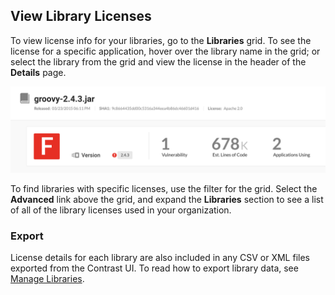 <!--
title: "Library Licenses"
description: "View library licenses in the UI"
tags: "user library licenses vulnerabilities sca"
-->


<!-- ## License Libraries 
How do you provision licenses if you've paid for them? Like normal licenses in Org Settings? -->

## View Library Licenses

To view license info for your libraries, go to the **Libraries** grid. To see the license for a specific application, hover over the library name in the grid; or select the library from the grid and view the license in the header of the **Details** page. 

<a href="assets/images/Library-license-details-metatdata.png" rel="lightbox" title="View library license information in the Details page"><img class="thumbnail" src="assets/images/Library-license-details-metatdata.png"/></a>

To find libraries with specific licenses, use the filter for the grid. Select the **Advanced** link above the grid, and expand the **Libraries** section to see a list of all of the library licenses used in your organization. 

 
### Export

License details for each library are also included in any CSV or XML files exported from the Contrast UI. To read how to export library data, see [Manage Libraries](user-libraries.html#manage-lib). 



 